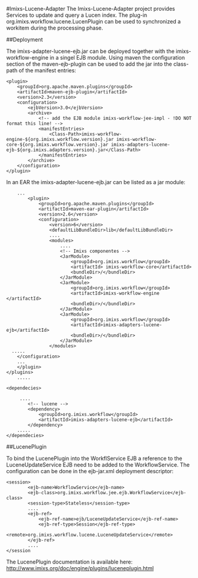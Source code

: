 #Imixs-Lucene-Adapter
The Imixs-Lucene-Adapter project provides Services to update and query a Lucen index. 
The plug-in org.imixs.workflow.lucene.LucenPlugin can be used to synchronized a workitem during the processing phase. 

##Deployment

The imixs-adapter-lucene-ejb.jar can be deployed together with the imixs-workflow-engine in a singel EJB module. Using maven 
the configuration section of the maven-ejb-plugin can be used to add the jar into the class-path of the manifest entries: 

	<plugin>
		<groupId>org.apache.maven.plugins</groupId>
		<artifactId>maven-ejb-plugin</artifactId>
		<version>2.3</version>
		<configuration>
			<ejbVersion>3.0</ejbVersion>
			<archive>
				<!-- add the EJB module imixs-workflow-jee-impl - !DO NOT format this line! -->
				<manifestEntries>
					<Class-Path>imixs-workflow-engine-${org.imixs.workflow.version}.jar imixs-workflow-core-${org.imixs.workflow.version}.jar imixs-adapters-lucene-ejb-${org.imixs.adapters.version}.jar</Class-Path>
				</manifestEntries>
			</archive>
		</configuration>
	</plugin>

In an EAR the imixs-adapter-lucene-ejb.jar can be listed as a jar module:

		...
			<plugin>
				<groupId>org.apache.maven.plugins</groupId>
				<artifactId>maven-ear-plugin</artifactId>
				<version>2.6</version>
				<configuration>
					<version>6</version>
					<defaultLibBundleDir>lib</defaultLibBundleDir>
					....
					<modules>
						....
						<!-- Imixs componentes -->
						<JarModule>
							<groupId>org.imixs.workflow</groupId>
							<artifactId> imixs-workflow-core</artifactId>
							<bundleDir>/</bundleDir>
						</JarModule>
						<JarModule>
							<groupId>org.imixs.workflow</groupId>
							<artifactId>imixs-workflow-engine </artifactId>
							<bundleDir>/</bundleDir>
						</JarModule>
						<JarModule>
							<groupId>org.imixs.workflow</groupId>
							<artifactId>imixs-adapters-lucene-ejb</artifactId>
							<bundleDir>/</bundleDir>
						</JarModule>
					</modules>
      .....
		</configuration>
		...
		</plugin>
	</plugins>
		.....
		
	<dependecies>
		
		 ....
		 	<!-- lucene -->
			<dependency>
				<groupId>org.imixs.workflow</groupId>
				<artifactId>imixs-adapters-lucene-ejb</artifactId>
			</dependency>
		.....
	</dependecies>

##LucenePlugin

To bind the LucenePlugin into the WorkflService EJB a reference to the LuceneUpdateService EJB need to be added to the WorkflowService. 
The configuration can be done in the ejb-jar.xml deployment descriptor:

	<session>
			<ejb-name>WorkflowService</ejb-name>
			<ejb-class>org.imixs.workflow.jee.ejb.WorkflowService</ejb-class>
			<session-type>Stateless</session-type>
			....
			<ejb-ref>
				<ejb-ref-name>ejb/LuceneUpdateService</ejb-ref-name>
				<ejb-ref-type>Session</ejb-ref-type>
				<remote>org.imixs.workflow.lucene.LuceneUpdateService</remote>
			</ejb-ref> 
			....
	</session

The LucenePlugin documentation is available here: http://www.imixs.org/doc/engine/plugins/luceneplugin.html 

